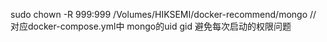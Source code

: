 sudo chown -R 999:999 /Volumes/HIKSEMI/docker-recommend/mongo  // 对应docker-compose.yml中 mongo的uid gid 避免每次启动的权限问题
